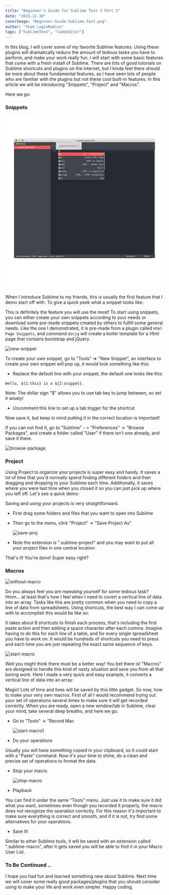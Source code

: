 ```yaml
---
title: "Beginner's Guide for Sublime Text 3 Part 2"
date: "2015-11-10"
coverImage: "Beginner-Guide-Sublime-Text.png"
author: "Team LoginRadius"
tags: ["SublimeText", "CodeEditor"]
---
```


In this blog, I will cover some of my favorite Sublime features. Using these plugins will dramatically reduce the amount of tedious tasks you have to perform, and make your work really fun. I will start with some basic features that come with a fresh install of Sublime. There are lots of good tutorials on Sublime shortcuts and plugins on the internet, but I kinda feel there should be more about these fundamental features, as I have seen lots of people who are familiar with the plugins but not these cool built-in features. In this article we will be introducing "Snippets", "Project" and "Macros".

Here we go:

### Snippets

![snippet-demo](snippet-demo.gif)

When I introduce Sublime to my friends, this is usually the first feature that I demo start off with. To give a quick peek what a snippet looks like:  
  
This is definitely the feature you will use the most! To start using snippets, you can either create your own snippets according to your needs or download some pre-made snippets created by others to fulfill some general needs. Like the one I demonstrated, it is pre-made from a plugin called `Html Page Snippets`, and command `docjq` will create a boiler template for a Html page that contains bootstrap and jQuery.

![new-snippet](new-snippet.png)

To create your own snippet, go to "Tools" => "New Snippet", an interface to create your own snippet will pop up, it would look something like this:  

- Replace the default line with your snippet, the default one looks like this:

```
Hello, ${1:this} is a ${2:snippet}.
```
Note: The dollar sign "$" allows you to use tab key to jump between, so set it wisely!

- Uncomment this line to set up a tab trigger for the shortcut

Now save it, but keep in mind putting it in the correct location is important!

If you can not find it, go to "Sublime" - > "Preferences" -> "Browse Packages", and create a folder called "User" if there isn't one already, and save it there.

![browse-package](browse-package.png)

### Project

Using Project to organize your projects is super easy and handy. It saves a lot of time that you'd normally spend finding different folders and then dragging and dropping to your Sublime each time. Additionally, it saves where you were last time when you closed it so you can just pick up where you left off. Let's see a quick demo:

Saving and using your projects is very straightforward.

- First drag some folders and files that you want to open into Sublime
- Then go to the menu, click "Project" -> "Save Project As"  
    
    ![save-proj](save-proj.png)
    
- Note the extension is ".sublime-project" and you may want to put all your project files in one central location

That's it! You're done! Super easy right?

### Macros

![without-macro](without-macro.gif)

Do you always feel you are repeating yourself for some tedious task? Hmm... at least that's how I feel when I need to covert a vertical line of data into an array. Tasks like this are pretty common when you need to copy a line of data from spreadsheets. Using shortcuts, the best way I can come up with to accomplish this would be like so:  

It takes about 8 shortcuts to finish each process, that's including the first paste action and then adding a space character after each comma. Imagine having to do this for each line of a table, and for every single spreadsheet you have to work on. It would be hundreds of shortcuts you need to press and each time you are just repeating the exact same sequence of keys.

![start-macro](start-macro.png)

Well you might think there must be a better way! You bet there is! "Macros" are designed to handle this kind of nasty situation and save you from all that boring work. Here I made a very quick and easy example, it converts a vertical line of data into an array:  

Magic! Lots of time and lives will be saved by this little gadget. So now, how to make your very own macros. First of all I would recommend trying out your set of operations several times to make sure it will get recorded correctly. When you are ready, open a new window/tab in Sublime, clear your mind, take several deep breaths, and here we go.

- Go to "Tools" -> "Record Mac  
    
    ![start-macro1](start-macro1.png)
    
- Do your operations

Usually you will have something copied in your clipboard, so it could start with a "Paste" command. Now it's your time to shine, do a clean and precise set of operations to format the data.

- Stop your macro  
    
    ![stop-macro](stop-macro.png)
    
- Playback

You can find it under the same "Tools" menu. Just use it to make sure it did what you want, sometimes even though you recorded it properly, the macro does not recognize the operation correctly. For this reason it's important to make sure everything is correct and smooth, and if it is not, try find some alternatives for your operations.

- Save It!

Similar to other Sublime tools, it will be saved with an extension called ".sublime-macro", after it gets saved you will be able to find it in your Macro User List.

### To Be Continued ..

I hope you had fun and learned something new about Sublime. Next time we will cover some really good packages/plugins that you should consider using to make your life and work even simpler. Happy coding.
